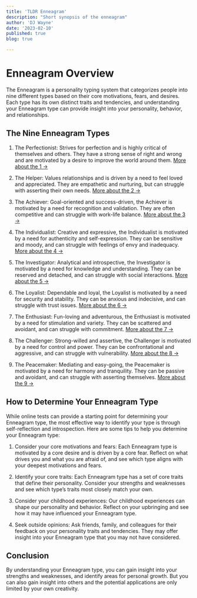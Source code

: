 ```yaml
---
title: 'TLDR Enneagram'
description: "Short synopsis of the enneagram"
author: 'DJ Wayne'
date: '2023-02-10'
published: true
blog: true

---
```


# Enneagram Overview

The Enneagram is a personality typing system that categorizes people into nine different types based on their core motivations, fears, and desires. Each type has its own distinct traits and tendencies, and understanding your Enneagram type can provide insight into your personality, behavior, and relationships.

## The Nine Enneagram Types

1. The Perfectionist: Strives for perfection and is highly critical of themselves and others. They have a strong sense of right and wrong and are motivated by a desire to improve the world around them. <a href="/blog/1" > More about the 1 &rarr; </a>

2. The Helper: Values relationships and is driven by a need to feel loved and appreciated. They are empathetic and nurturing, but can struggle with asserting their own needs. <a href="/blog/2" > More about the 2 &rarr; </a>

3. The Achiever: Goal-oriented and success-driven, the Achiever is motivated by a need for recognition and validation. They are often competitive and can struggle with work-life balance. <a href="/blog/3" > More about the 3 &rarr; </a>

4. The Individualist: Creative and expressive, the Individualist is motivated by a need for authenticity and self-expression. They can be sensitive and moody, and can struggle with feelings of envy and inadequacy. <a href="/blog/4" > More about the 4 &rarr; </a>

5. The Investigator: Analytical and introspective, the Investigator is motivated by a need for knowledge and understanding. They can be reserved and detached, and can struggle with social interactions. <a href="/blog/5" > More about the 5 &rarr; </a>

6. The Loyalist: Dependable and loyal, the Loyalist is motivated by a need for security and stability. They can be anxious and indecisive, and can struggle with trust issues. <a href="/blog/6" > More about the 6 &rarr; </a>

7. The Enthusiast: Fun-loving and adventurous, the Enthusiast is motivated by a need for stimulation and variety. They can be scattered and avoidant, and can struggle with commitment. <a href="/blog/7" > More about the 7 &rarr; </a>

8. The Challenger: Strong-willed and assertive, the Challenger is motivated by a need for control and power. They can be confrontational and aggressive, and can struggle with vulnerability. <a href="/blog/8" > More about the 8 &rarr; </a>

9. The Peacemaker: Mediating and easy-going, the Peacemaker is motivated by a need for harmony and tranquility. They can be passive and avoidant, and can struggle with asserting themselves. <a href="/blog/9" > More about the 9 &rarr; </a>

## How to Determine Your Enneagram Type

While online tests can provide a starting point for determining your Enneagram type, the most effective way to identify your type is through self-reflection and introspection. Here are some tips to help you determine your Enneagram type:

1. Consider your core motivations and fears: Each Enneagram type is motivated by a core desire and is driven by a core fear. Reflect on what drives you and what you are afraid of, and see which type aligns with your deepest motivations and fears.

2. Identify your core traits: Each Enneagram type has a set of core traits that define their personality. Consider your strengths and weaknesses and see which type’s traits most closely match your own.

3. Consider your childhood experiences: Our childhood experiences can shape our personality and behavior. Reflect on your upbringing and see how it may have influenced your Enneagram type.

4. Seek outside opinions: Ask friends, family, and colleagues for their feedback on your personality traits and tendencies. They may offer insight into your Enneagram type that you may not have considered.

## Conclusion

By understanding your Enneagram type, you can gain insight into your strengths and weaknesses, and identify areas for personal growth. But you can also gain insight into others and the potential applications are only limited by your own creativity.


